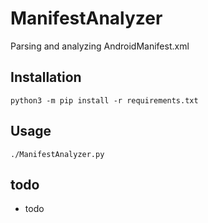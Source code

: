 # ManifestAnalyzer
Parsing and analyzing AndroidManifest.xml


## Installation

```
python3 -m pip install -r requirements.txt
```

## Usage

```
./ManifestAnalyzer.py
```

## todo

- todo